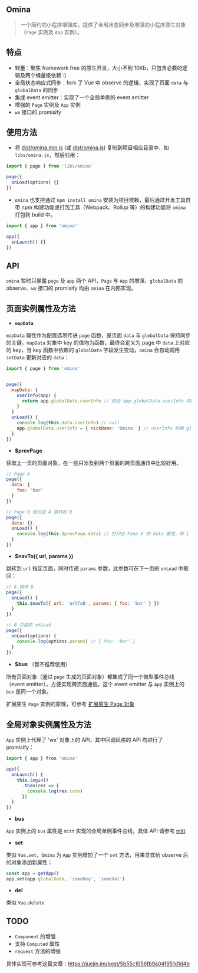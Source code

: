## Omina
> 一个简约的小程序增强库，提供了全局状态同步及增强的小程序原生对象（`Page` 实例及 `App` 实例）。

## 特点
- 轻量：聚焦 framework free 的原生开发，大小不到 10Kb，只包含必要的逻辑及两个蝇量级依赖 :)
- 全局状态响应式同步：fork 了 Vue 中 observe 的逻辑，实现了页面 `data` 与 `globalData` 的同步
- 集成 event emitter：实现了一个全局单例的 event emitter
- 增强的 `Page` 实例及 `App` 实例
- `wx` 接口的 promisify

## 使用方法
- 将 [dist/omina.min.js](https://github.com/lijsh/omina/blob/master/dist/omina.min.js) (或 [dist/omina.js](https://github.com/lijsh/omina/blob/master/dist/omina.js)) 复制到项目相应目录中，如 `libs/omina.js`，然后引用：
``` js
import { page } from 'libs/omina'

page({
  onLoad(options) {}
})
```
- `omina` 也支持通过 `npm install omina` 安装为项目依赖，最后通过开发工具自带 npm 构建功能或打包工具（Webpack、Rollup 等）的构建功能将 `omina` 打包到 build 中。
``` js
import { app } from 'omina'

app({
  onLaunch() {}
})
```
## API
`omina` 暂时只暴露 `page` 及 `app` 两个 API，`Page` 与 `App` 的增强、`globalData` 的 observe、`wx` 接口的 promisify 均由 `omina` 在内部实现。

## 页面实例属性及方法
- **`mapData`**

`mapData` 属性作为配置选项传进 `page` 函数，是页面 `data` 与 `globalData` 保持同步的关键。`mapData` 对象中 key 的值均为函数，最终会定义为 page 中 `data` 上对应的 key，当 key 函数中依赖的 `globalData` 字段发生变动，`omina` 会自动调用 `setData` 更新对应的 `data`：
``` js
import { page } from 'omina'


page({
  mapData: {
    userInfo(app) {
      return app.globalData.userInfo // 假设 app.globalData.userInfo 初始值为 null
    }
  }
  onLoad() {
    console.log(this.data.userInfo) // null
    app.globalData.userInfo = { nickName: 'Omina' } // userInfo 依赖 globalData.userInfo，next tick 后 this.data.userInfo 变成 { nickName: 'Omina' }
  }
})

```

- **$prevPage**

获取上一页的页面对象，在一些只涉及到两个页面的跨页面通讯中比较好用。
``` js
// Page A
page({
  data: {
    foo: 'bar'
  }
})

// Page B 假设由 A 跳转到 B
page({
  data: {},
  onLoad() {
    console.log(this.$prevPage.data) // 打印出 Page A 的 data 属性，即 { foo: 'bar' }
  }
})
```

- **$navTo({ url, params })**

跳转到 `url` 指定页面，同时传递 `params` 参数，此参数可在下一页的 `onLoad` 中取回：
``` js
// A 跳转 B
page({
  onLoad() {
    this.$navTo({ url: 'urlToB', params: { foo: 'bar' } })
  }
})

// B 页面的 onLoad
page({
  onLoad(options) {
    console.log(options.params) // { foo: 'bar' }
  }
})
```

- **$bus** （暂不推荐使用）

所有页面对象（通过 `page` 生成的页面对象）都集成了同一个微型事件总线（event emitter），方便实现跨页面通信。这个 event emitter 与 `App` 实例上的 `bus` 是同一个对象。

扩展原生 `Page` 实例的原理，可参考  [扩展原生 Page 对象](https://github.com/lijsh/omina/wiki/Omina-%E5%AE%9E%E7%8E%B0%E2%80%94%E2%80%94%E6%89%A9%E5%B1%95%E5%8E%9F%E7%94%9F-Page-%E5%AF%B9%E8%B1%A1)

## 全局对象实例属性及方法
`App` 实例上代理了 'wx' 对象上的 API，其中回调风格的 API 均进行了 promisify：
``` js
import { app } from 'omina'

app({
  onLaunch() {
    this.login()
      .then(res => {
        console.log(res.code)
      })
  }
})
```

- **bus**

`App` 实例上的 `bus` 属性是 `mitt` 实现的全局单例事件总线，具体 API 请参考 [mitt](https://github.com/developit/mitt)

- **set**

类似 `Vue.set`，`Omina` 为 `App` 实例增加了一个 `set` 方法，用来显式给 observe 后的对象添加新属性：
``` js
const app = getApp()
app.set(app.globalData, 'someKey', 'someVal')
```

- **del**

类似 `Vue.delete`

## TODO
- `Component` 的增强
-  支持 `Computed` 属性
- `request` 方法的增强

具体实现可参考这篇文章：https://juejin.im/post/5b55c1056fb9a04f951d1d4b

